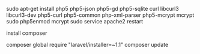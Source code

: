 sudo apt-get install php5 php5-json php5-gd php5-sqlite curl libcurl3 libcurl3-dev php5-curl php5-common php-xml-parser php5-mcrypt mcrypt
sudo php5enmod mcrypt
sudo service apache2 restart

install composer

composer global require "laravel/installer=~1.1"
composer update

